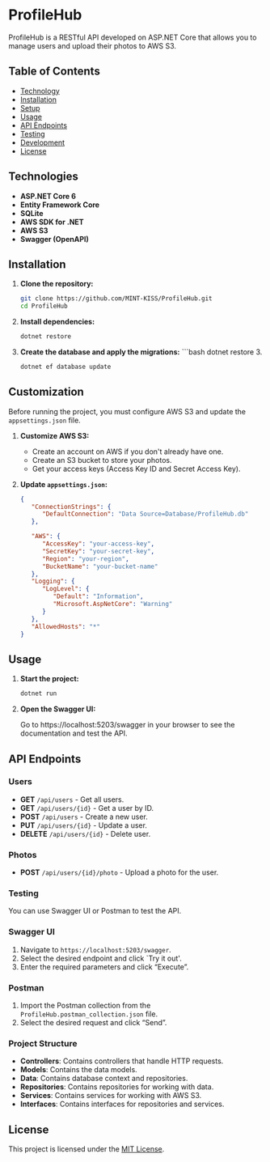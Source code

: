# ProfileHub

ProfileHub is a RESTful API developed on ASP.NET Core that allows you to manage users and upload their photos to AWS S3.

## Table of Contents

- [Technology](#technology)
- [Installation](#installation)
- [Setup](#setup)
- [Usage](#usage)
- [API Endpoints](#api-endpoints)
- [Testing](#testing)
- [Development](#development)
- [License](#license)

## Technologies

- **ASP.NET Core 6**
- **Entity Framework Core**
- **SQLite**
- **AWS SDK for .NET**
- **AWS S3**
- **Swagger (OpenAPI)**

## Installation

1. **Clone the repository:**

   ```bash
   git clone https://github.com/MINT-KISS/ProfileHub.git
   cd ProfileHub
   ```

2. **Install dependencies:**

   ```bash
   dotnet restore
   ```

3. **Create the database and apply the migrations:** ```bash dotnet restore 3.

   ```bash
   dotnet ef database update
   ```

## Customization

Before running the project, you must configure AWS S3 and update the `appsettings.json` file.

1. **Customize AWS S3:**

    - Create an account on AWS if you don't already have one.
    - Create an S3 bucket to store your photos.
    - Get your access keys (Access Key ID and Secret Access Key).

2. **Update `appsettings.json`:**

   ```json
   {
      "ConnectionStrings": {
         "DefaultConnection": "Data Source=Database/ProfileHub.db"
      },

      "AWS": {
         "AccessKey": "your-access-key",
         "SecretKey": "your-secret-key",
         "Region": "your-region",
         "BucketName": "your-bucket-name"
      },
      "Logging": {
         "LogLevel": {
            "Default": "Information",
            "Microsoft.AspNetCore": "Warning"
         }
      },
      "AllowedHosts": "*"
   }
   ```

## Usage

1. **Start the project:**

   ```bash
   dotnet run
   ```

2. **Open the Swagger UI:**

   Go to https://localhost:5203/swagger in your browser to see the documentation and test the API.

## API Endpoints

### Users

- **GET** `/api/users` - Get all users.
- **GET** `/api/users/{id}` - Get a user by ID.
- **POST** `/api/users` - Create a new user.
- **PUT** `/api/users/{id}` - Update a user.
- **DELETE** `/api/users/{id}` - Delete user.

### Photos

- **POST** `/api/users/{id}/photo` - Upload a photo for the user.

### Testing

You can use Swagger UI or Postman to test the API.

### Swagger UI

1. Navigate to `https://localhost:5203/swagger`.
2. Select the desired endpoint and click `Try it out'.
3. Enter the required parameters and click “Execute”.

### Postman

1. Import the Postman collection from the `ProfileHub.postman_collection.json` file.
2. Select the desired request and click “Send”.

### Project Structure

- **Controllers**: Contains controllers that handle HTTP requests.
- **Models**: Contains the data models.
- **Data**: Contains database context and repositories.
- **Repositories**: Contains repositories for working with data.
- **Services**: Contains services for working with AWS S3.
- **Interfaces**: Contains interfaces for repositories and services.

## License

This project is licensed under the [MIT License](LICENSE).
